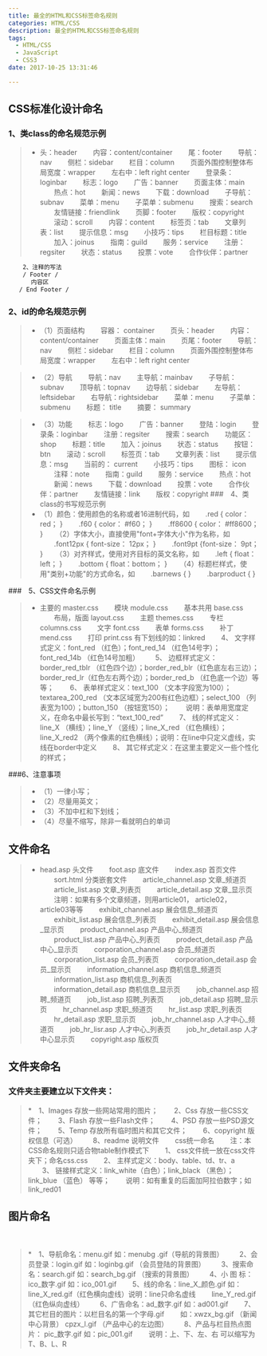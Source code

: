 ```yaml
---
title: 最全的HTML和CSS标签命名规则
categories: HTML/CSS
description: 最全的HTML和CSS标签命名规则
tags:
  - HTML/CSS
  - JavaScript
  - CSS3
date: 2017-10-25 13:31:46

---
```


## CSS标准化设计命名
### 1、类class的命名规范示例

> * 头：header
　　内容：content/container
　　尾：footer
　　导航：nav
　　侧栏：sidebar
　　栏目：column
　　页面外围控制整体布局宽度：wrapper
　　左右中：left right center
　　登录条：loginbar
　　标志：logo
　　广告：banner
　　页面主体：main
　　热点：hot
　　新闻：news
　　下载：download
　　子导航：subnav
　　菜单：menu
　　子菜单：submenu
　　搜索：search
　　友情链接：friendlink
　　页脚：footer
　　版权：copyright
　　滚动：scroll
　　内容：content
　　标签页：tab
　　文章列表：list
　　提示信息：msg
　　小技巧：tips
　　栏目标题：title
　　加入：joinus
　　指南：guild
　　服务：service
　　注册：regsiter
　　状态：status
　　投票：vote
　　合作伙伴：partner

```html　　
    2、注释的写法
    / Footer /
　　   内容区
   / End Footer /
```
###  2、id的命名规范示例

> * （1）页面结构
　　容器： container
　　页头：header
　　内容：content/container
　　页面主体：main
　　页尾：footer
　　导航：nav
　　侧栏：sidebar
　　栏目：column
　　页面外围控制整体布局宽度：wrapper
　　左右中：left right center

> * （2）导航
　　导航：nav
　　主导航：mainbav
　　子导航：subnav
　　顶导航：topnav
　　边导航：sidebar
　　左导航：leftsidebar
　　右导航：rightsidebar
　　菜单：menu
　　子菜单：submenu
　　标题： title
　　摘要： summary


> * （3）功能
　　标志：logo
　　广告：banner
　　登陆：login
　　登录条：loginbar
　　注册：regsiter
　　搜索：search
　　功能区：shop
　　标题：title
　　加入：joinus
　　状态：status
　　按钮：btn
　　滚动：scroll
　　标签页：tab
　　文章列表：list
　　提示信息：msg
　　当前的： current
　　小技巧：tips
　　图标： icon
　　注释：note
　　指南：guild
　　服务：service
　　热点：hot
　　新闻：news
　　下载：download
　　投票：vote
　　合作伙伴：partner
　　友情链接：link
　　版权：copyright
###　4、类class的书写规范示例
> * （1）颜色：使用颜色的名称或者16进制代码，如
　　.red { color： red； }
　　.f60 { color： #f60； }
　　.ff8600 { color： #ff8600； }
　　（2）字体大小，直接使用"font+字体大小"作为名称，如
　　.font12px { font-size： 12px； }
　　.font9pt {font-size： 9pt； }
　　（3）对齐样式，使用对齐目标的英文名称，如
　　.left { float：left； }
　　.bottom { float：bottom； }
　　（4）标题栏样式，使用"类别+功能"的方式命名，如
　　.barnews { }
　　.barproduct { }

###　5、CSS文件命名示例
> * 主要的 master.css
　　模块 module.css
　　基本共用 base.css
　　布局，版面 layout.css
　　主题 themes.css
　　专栏 columns.css
　　文字 font.css
　　表单 forms.css
　　补丁 mend.css
　　打印 print.css
有下划线的如：linkred
　　4、 文字样式定义：font_red （红色）；font_red_14 （红色14号字）；font_red_14b （红色14号加粗）
　　5、 边框样式定义：border_red_tblr （红色四个边）；border_red_blr（红色底左右三边）；border_red_lr（红色左右两个边）；border_red_b （红色底一个边）等等；
　　6、 表单样式定义：text_100 （文本字段宽为100）； textarea_200_red （文本区域宽为200有红色边框）；select_100 （列表宽为100）；button_150 （按钮宽150）；
　　说明：表单用宽度定义，在命名中最长写到：“text_100_red”
　　7、 线的样式定义：line_X （横线）；line_Y （竖线）；line_X_red （红色横线）；line_X_red2 （两个像素的红色横线）；说明：在line中只定义虚线，实线在border中定义
　　8、 其它样式定义：在这里主要定义一些个性化的样式；

###6、注意事项
> * （1）一律小写；
> * （2）尽量用英文；
> * （3）不加中杠和下划线；
> * （4）尽量不缩写，除非一看就明白的单词

## 文件命名
> * head.asp 头文件
　　foot.asp 底文件
　　index.asp 首页文件
　　sort.html 分类嵌套文件
　　article_channel.asp 文章_频道页
　　article_list.asp 文章_列表页
　　article_detail.asp 文章_显示页
　　注明：如果有多个文章频道，则用article01，              article02，article03等等
　　exhibit_channel.asp 展会信息_频道页
　　exhibit_list.asp 展会信息_列表页
　　exhibit_detail.asp 展会信息_显示页
　　product_channel.asp 产品中心_频道页
　　product_list.asp 产品中心_列表页
　　prodect_detail.asp 产品中心_显示页
　　corporation_channel.asp 会员_频道页
　　corporation_list.asp 会员_列表页
　　corporation_detail.asp 会员_显示页
　　information_channel.asp 商机信息_频道页
　　information_list.asp 商机信息_列表页
　　information_detail.asp 商机信息_显示页
　　job_channel.asp 招聘_频道页
　　job_list.asp 招聘_列表页
　　job_detail.asp 招聘_显示页
　　hr_channel.asp 求职_频道页
　　hr_list.asp 求职_列表页
　　hr_detail.asp 求职_显示页
　　job_hr_channel.asp 人才中心_频道页
　　job_hr_lisr.asp 人才中心_列表页
　　job_hr_detail.asp 人才中心显示页
　　copyright.asp 版权页

## 文件夹命名
###  文件夹主要建立以下文件夹：
>*　1、Images 存放一些网站常用的图片；
　　2、Css 存放一些CSS文件；
　　3、Flash 存放一些Flash文件；
　　4、PSD 存放一些PSD源文件；
　　5、Temp 存放所有临时图片和其它文件；
　　6、copyright 版权信息（可选）
　　8、readme 说明文件
　　css统一命名
　　注：本CSS命名规则只适合物table制作模式下
　　1、 css文件统一放在css文件夹下；命名css.css
　　2、 主样式定义：body、table、td、tr、a
　　3、 链接样式定义：link_white（白色）；link_black （黑色）；link_blue （蓝色） 等等；
　　说明：如有重复的后面加阿拉伯数字；如 link_red01

## 图片命名
　
>*　1、导航命名：menu.gif 如：menubg .gif（导航的背景图）
　　2、会员登录：login.gif 如：loginbg.gif （会员登陆的背景图）
　　3、搜索命名：search.gif 如：search_bg.gif （搜索的背景图）
　　4、小 图 标：ico_数字.gif 如：ico_001.gif
　　5、线的命名：line_X_颜色.gif 如：line_X_red.gif（红色横向虚线）说明：line只命名虚线
　　line_Y_red.gif（红色纵向虚线）
　　6、广告命名：ad_数字.gif 如：ad001.gif
　　7、其它栏目的图片：以栏目名的第一个字母.gif
　　如：xwzx_bg.gif （新闻中心背景） cpzx_l.gif （产品中心的左边图）
　　8、产品与栏目热点图片： pic_数字.gif 如：pic_001.gif
　　说明：上、下、左、右 可以缩写为T、B、L、R


